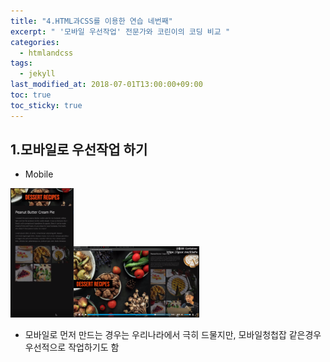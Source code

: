```yaml
---
title: "4.HTML과CSS를 이용한 연습 네번째"
excerpt: " '모바일 우선작업' 전문가와 코린이의 코딩 비교 "
categories:
  - htmlandcss
tags:
  - jekyll
last_modified_at: 2018-07-01T13:00:00+09:00
toc: true
toc_sticky: true
---
```


## 1.모바일로 우선작업 하기

- Mobile

<img src="/assets/images/practice/mobile/mobile2.PNG" width="20%"><img src="/assets/images/practice/mobile/mobile.PNG" width="40%">

- 모바일로 먼저 만드는 경우는 우리나라에서 극히 드물지만, 모바일청첩잡 같은경우 우선적으로 작업하기도 함
